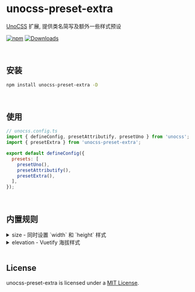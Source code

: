 # unocss-preset-extra

[UnoCSS](https://github.com/unocss/unocss) 扩展, 提供类名简写及额外一些样式预设

[![npm](https://img.shields.io/npm/v/unocss-preset-extra.svg)](https://www.npmjs.com/package/unocss-preset-extra)
[![Downloads](https://img.shields.io/npm/dm/unocss-preset-extra.svg)](https://www.npmjs.com/package/unocss-preset-extra)

<br>

## 安装

```bash
npm install unocss-preset-extra -D
```

<br>


## 使用

```js
// unocss.config.ts
import { defineConfig, presetAttributify, presetUno } from 'unocss';
import { presetExtra } from 'unocss-preset-extra';

export default defineConfig({
  presets: [
    presetUno(),
    presetAttributify(),
    presetExtra(),
  ],
});
```

<br>


## 内置规则

<details>
  <summary>size - 同时设置 `width` 和 `height` 样式</summary>
  <br>

  ```html
  <div class="size-auto" />
  <div class="size-full" />
  <div class="min-size-1/2" />
  <div class="min-size-xs" />
  <div class="max-size-1" />
  <div class="max-size-[1px]" />
  ```

  这将生成以下 css 代码

  ```css
  .size-auto { width: auto; height: auto }
  .size-full { width: 100%; height: 100% }
  .min-size-1\/2 { min-width: 50%; min-height: 50% }
  .min-size-xs { min-width: 20rem; min-height: 20rem }
  .max-size-1 { max-width: 0.25rem; max-height: 0.25rem }
  .max-size-\[1px\] { max-width: 1px; max-height: 1px }
  ```

  <br>
</details>

<details>
  <summary>elevation - Vuetify 海拔样式</summary>
  <br>

>  1. 类名 `elevation` 可简写为 `el`
>  2. 可选的前缀 `shadow-`
>  3. 透明度支持 `(el|elevation)-(op|opacity)-(0~100)` 或 `shadow-(op|opacity)-(0~100)` 的方式

  ```html
  <!-- 正常使用 -->
  <div class="el-1" />
  <div class="elevation-2" />
  <div class="shadow-el-3" />
  <div class="shadow-elevation-4" />
  <!-- 透明度 -->
  <div class="el-5 el-op-50" />
  <div class="el-6 shadow-op-50" />
  ```

  这将生成以下 css 代码

  ```css
  .el-1 { box-shadow: 0px 2px 1px -1px rgba(0, 0, 0, calc(0.2 * var(--une-el-opacity, var(--un-shadow-opacity, 1)))), 0px 1px 1px 0px rgba(0, 0, 0, calc(0.14 * var(--une-el-opacity, var(--un-shadow-opacity, 1)))), 0px 1px 3px 0px rgba(0, 0, 0, calc(0.12 * var(--une-el-opacity, var(--un-shadow-opacity, 1)))) }
  .elevation-2 { box-shadow: 0px 3px 1px -2px rgba(0, 0, 0, calc(0.2 * var(--une-el-opacity, var(--un-shadow-opacity, 1)))), 0px 2px 2px 0px rgba(0, 0, 0, calc(0.14 * var(--une-el-opacity, var(--un-shadow-opacity, 1)))), 0px 1px 5px 0px rgba(0, 0, 0, calc(0.12 * var(--une-el-opacity, var(--un-shadow-opacity, 1)))) }
  .shadow-el-3 { box-shadow: 0px 3px 3px -2px rgba(0, 0, 0, calc(0.2 * var(--une-el-opacity, var(--un-shadow-opacity, 1)))), 0px 3px 4px 0px rgba(0, 0, 0, calc(0.14 * var(--une-el-opacity, var(--un-shadow-opacity, 1)))), 0px 1px 8px 0px rgba(0, 0, 0, calc(0.12 * var(--une-el-opacity, var(--un-shadow-opacity, 1)))) }
  .shadow-elevation-4 { box-shadow: 0px 2px 4px -1px rgba(0, 0, 0, calc(0.2 * var(--une-el-opacity, var(--un-shadow-opacity, 1)))), 0px 4px 5px 0px rgba(0, 0, 0, calc(0.14 * var(--une-el-opacity, var(--un-shadow-opacity, 1)))), 0px 1px 10px 0px rgba(0, 0, 0, calc(0.12 * var(--une-el-opacity, var(--un-shadow-opacity, 1)))) }
  .el-5 { box-shadow: 0px 3px 5px -1px rgba(0, 0, 0, calc(0.2 * var(--une-el-opacity, var(--un-shadow-opacity, 1)))), 0px 5px 8px 0px rgba(0, 0, 0, calc(0.14 * var(--une-el-opacity, var(--un-shadow-opacity, 1)))), 0px 1px 14px 0px rgba(0, 0, 0, calc(0.12 * var(--une-el-opacity, var(--un-shadow-opacity, 1)))) }
  .el-6 { box-shadow: 0px 3px 5px -1px rgba(0, 0, 0, calc(0.2 * var(--une-el-opacity, var(--un-shadow-opacity, 1)))), 0px 6px 10px 0px rgba(0, 0, 0, calc(0.14 * var(--une-el-opacity, var(--un-shadow-opacity, 1)))), 0px 1px 18px 0px rgba(0, 0, 0, calc(0.12 * var(--une-el-opacity, var(--un-shadow-opacity, 1)))) }
  .el-op-50 { --une-el-opacity: 0.5 }
  .shadow-op-50 { --un-shadow-opacity: 0.5 }
  ```

  <br>
</details>

<br>

## License

unocss-preset-extra is licensed under a [MIT License](./LICENSE).
